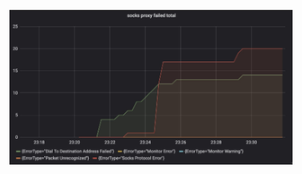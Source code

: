


![统计运行错误](https://github.com/kangaloo/go-socks-proxy/blob/ae01c36eb6e34c288606de87e9dfda5b199937fa/resource/failed_total.jpg)